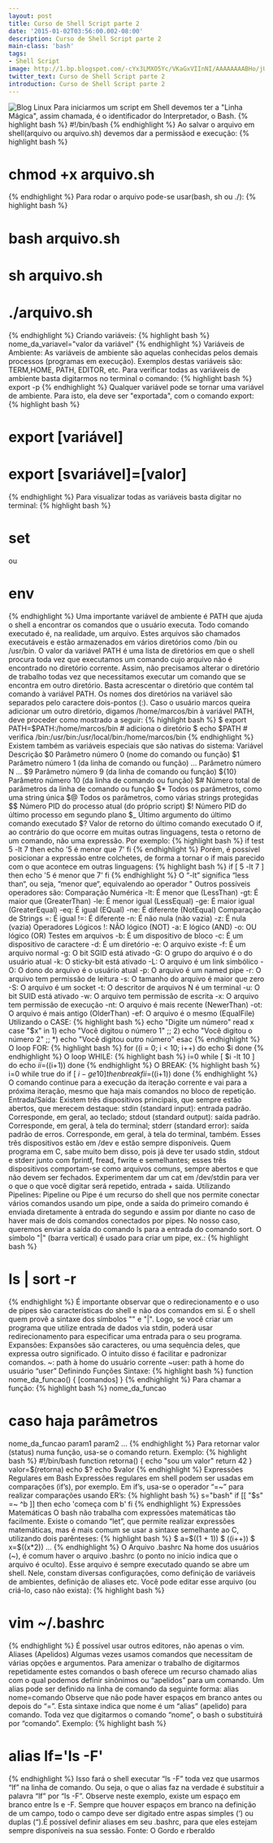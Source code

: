 ```yaml
---
layout: post
title: Curso de Shell Script parte 2
date: '2015-01-02T03:56:00.002-08:00'
description: Curso de Shell Script parte 2
main-class: 'bash'
tags:
- Shell Script
image: http://1.bp.blogspot.com/-cYx3LMXO5Yc/VKaGxVIInNI/AAAAAAAABHo/jUGLHNh71pE/s72-c/icon175x175.png
twitter_text: Curso de Shell Script parte 2
introduction: Curso de Shell Script parte 2
---
```

![Blog Linux](http://1.bp.blogspot.com/-cYx3LMXO5Yc/VKaGxVIInNI/AAAAAAAABHo/jUGLHNh71pE/s1600/icon175x175.png "Blog Linux")
Para iniciarmos um script em Shell devemos ter a "Linha Mágica", assim chamada, é o identificador
do Interpretador, o Bash.
{% highlight bash %}
#!/bin/bash
{% endhighlight %}
Ao salvar o arquivo em shell(arquivo ou arquivo.sh) devemos dar a permissãod e execução:
{% highlight bash %}
# chmod +x arquivo.sh
{% endhighlight %}
Para rodar o arquivo pode-se usar(bash, sh ou ./):
{% highlight bash %}
# bash arquivo.sh
# sh arquivo.sh
# ./arquivo.sh
{% endhighlight %}
Criando variáveis:
{% highlight bash %}
nome_da_variavel="valor da variável"
{% endhighlight %}
Variáveis de Ambiente:
As variáveis de ambiente são aquelas conhecidas pelos demais processos (programas em execução). Exemplos destas variáveis são: TERM,HOME, PATH, EDITOR, etc.
Para verificar todas as variáveis de ambiente basta digitarmos no terminal o comando:
{% highlight bash %}
export -p
{% endhighlight %}
Qualquer variável pode se tornar uma variável de ambiente. Para isto, ela deve ser "exportada", com o comando export:
{% highlight bash %}
# export [variável]
# export [svariável]=[valor]
{% endhighlight %}
Para visualizar todas as variáveis basta digitar no terminal:
{% highlight bash %}
# set
ou 
# env
{% endhighlight %}
Uma importante variável de ambiente é PATH que ajuda o shell a encontrar os comandos que o usuário executa. Todo comando executado é, na realidade, um arquivo. Estes arquivos são chamados executáveis e estão armazenados em vários diretórios como /bin ou /usr/bin. O valor da variável PATH é uma lista de diretórios em que o shell procura toda vez que executamos um comando cujo arquivo não é encontrado no diretório corrente. Assim, não precisamos alterar o diretório de trabalho todas vez que necessitamos executar um comando que se encontra em outro diretório. Basta acrescentar o diretório que contém tal comando à variável PATH. Os nomes dos diretórios na variável são separados pelo caractere dois-pontos (:).
Caso o usuário marcos queira adicionar um outro diretório, digamos /home/marcos/bin à variável PATH, deve proceder como mostrado a seguir:
{% highlight bash %}
$ export PATH=$PATH:/home/marcos/bin   # adiciona o diretório
$ echo $PATH                         # verifica
/bin:/usr/bin:/usr/local/bin:/home/marcos/bin
{% endhighlight %}
Existem também as variáveis especiais que são nativas do sistema:
Variável Descrição   $0 Parâmetro número 0 (nome do comando ou função)  $1 Parâmetro número 1 (da linha de comando ou função)  … Parâmetro número N …  $9 Parâmetro número 9 (da linha de comando ou função)  ${10} Parâmetro número 10 (da linha de comando ou função)  $# Número total de parâmetros da linha de comando ou função  $* Todos os parâmetros, como uma string única  $@ Todos os parâmetros, como várias strings protegidas  $$ Número PID do processo atual (do próprio script)  $! Número PID do último processo em segundo plano  $_ Último argumento do último comando executado  $? Valor de retorno do último comando executado
O if, ao contrário do que ocorre em muitas outras linguagens, testa o retorno de um comando, não uma expressão.
Por exemplo:
{% highlight bash %}
if test 5 -lt 7
then
echo '5 é menor que 7'
fi
{% endhighlight %}
Porém, é possível posicionar a expressão entre colchetes, de forma a tornar o if mais parecido com o que acontece em outras linguagens:
{% highlight bash %}
if [ 5 -lt 7 ]
then
echo '5 é menor que 7'
fi
{% endhighlight %}
O “-lt” significa “less than“, ou seja, “menor que“, equivalendo ao operador "
Outros possíveis operadores são:
Comparação Numérica
-lt: É menor que (LessThan)
-gt: É maior que (GreaterThan)
-le: É menor igual (LessEqual)
-ge: É maior igual (GreaterEqual)
-eq: É igual (EQual)
-ne: É diferente (NotEqual)
Comparação de Strings
=: É igual
!=: É diferente
-n: É não nula (não vazia)
-z: É nula (vazia)
Operadores Lógicos
!: NÃO lógico (NOT)
-a: E lógico (AND)
-o: OU lógico (OR)
Testes em arquivos
-b: É um dispositivo de bloco
-c: É um dispositivo de caractere
-d: É um diretório
-e: O arquivo existe
-f: É um arquivo normal
-g: O bit SGID está ativado
-G: O grupo do arquivo é o do usuário atual
-k: O sticky-bit está ativado
-L: O arquivo é um link simbólico
-O: O dono do arquivo é o usuário atual
-p: O arquivo é um named pipe
-r: O arquivo tem permissão de leitura
-s: O tamanho do arquivo é maior que zero
-S: O arquivo é um socket
-t: O descritor de arquivos N é um terminal
-u: O bit SUID está ativado
-w: O arquivo tem permissão de escrita
-x: O arquivo tem permissão de execução
-nt: O arquivo é mais recente (NewerThan)
-ot: O arquivo é mais antigo (OlderThan)
-ef: O arquivo é o mesmo (EqualFile)
Utilizando o CASE:
{% highlight bash %}
echo "Digite um número"
read x
case "$x" in 
1)
echo "Você digitou o número 1"
;;
2)
echo "Você digitou o número 2"
;;
*)
echo "Você digitou outro número"
esac
{% endhighlight %}
O loop FOR:
{% highlight bash %}
for ((i = 0; i < 10; i++) do     echo $i done
{% endhighlight %}
O loop WHILE:
{% highlight bash %}
i=0
while [ $i -lt 10 ]
do
echo $i
i=$((i+1))
done
{% endhighlight %}
O BREAK:
{% highlight bash %}
i=0
while true
do
if [ $i -ge 10 ]
then
break
fi
i=$((i+1))
done
{% endhighlight %}
O comando continue para a execução da iteração corrente e vai para a próxima iteração, mesmo que haja mais comandos no bloco de repetição.
Entrada/Saída:
Existem três dispositivos principais, que sempre estão abertos, que merecem destaque:
stdin (standard input): entrada padrão. Corresponde, em geral, ao teclado;
stdout (standard output): saída padrão. Corresponde, em geral, à tela do terminal;
stderr (standard error): saída padrão de erros. Corresponde, em geral, à tela do terminal, também.
Esses três dispositivos estão em /dev e estão sempre disponíveis. Quem programa em C, sabe muito bem disso, pois já deve ter usado stdin, stdout e stderr junto com fprintf, fread, fwrite e semelhantes; esses três dispositivos comportam-se como arquivos comuns, sempre abertos e que não devem ser fechados.
Experimentem dar um cat em /dev/stdin para ver o que o que você digitar será repetido, entrada + saida.
Utilizando Pipelines:
Pipeline ou Pipe é um recurso do shell que nos permite conectar vários comandos usando um pipe, onde a saída do primeiro comando é enviada diretamente à entrada do segundo e assim por diante no caso de haver mais de dois comandos conectados por pipes.
No nosso caso, queremos enviar a saída do comando ls para a entrada do comando sort. O símbolo "|" (barra vertical) é usado para criar um pipe, ex.:
{% highlight bash %}
# ls | sort -r 
{% endhighlight %}
É importante observar que o redirecionamento e o uso de pipes são características do shell e não dos comandos em si. É o shell quem provê a sintaxe dos símbolos "" e "|". Logo, se você criar um programa que utilize entrada de dados via stdin, poderá usar redirecionamento para especificar uma entrada para o seu programa.
Expansões:
Expansões são caracteres, ou uma sequência deles, que expressa outro significado. O intuito disso é facilitar e padronizar comandos.
~: path à home do usuário corrente
~user: path à home do usuário “user”
Definindo Funções
Sintaxe:
{% highlight bash %}
function nome_da_funcao()
{
[comandos]
}
{% endhighlight %}
Para chamar a função:
{% highlight bash %}
nome_da_funcao
# caso haja parâmetros
nome_da_funcao param1 param2 ...
{% endhighlight %}
Para retornar valor (status) numa função, usa-se o comando return.
Exemplo:
{% highlight bash %}
#!/bin/bash
function retorna()
{
echo "sou um valor"
return 42
}
valor=$(retorna)
echo $?
echo $valor
{% endhighlight %}
Expressões Regulares em Bash
Expressões regulares em shell podem ser usadas em comparações (if’s), por exemplo. Em if’s, usa-se o operador “=~” para realizar comparações usando ER’s:
{% highlight bash %}
s="bash"
if [[ "$s" =~ ^b ]]
then
echo 'começa com b'
fi
{% endhighlight %}
Expressões Matemáticas
O bash não trabalha com expressões matemáticas tão facilmente. Existe o comando “let”, que permite realizar expressões matemáticas, mas é mais comum se usar a sintaxe semelhante ao C, utilizando dois parênteses:
{% highlight bash %}
$ a=$((1 + 1))
$ ((i++))
$ x=$((x*2))
...
{% endhighlight %}
O Arquivo .bashrc
Na home dos usuários (~), é comum haver o arquivo .bashrc (o ponto no início indica que o arquivo é oculto). Esse arquivo é sempre executado quando se abre um shell. Nele, constam diversas configurações, como definição de variáveis de ambientes, definição de aliases etc. Você pode editar esse arquivo (ou criá-lo, caso não exista):
{% highlight bash %}
# vim ~/.bashrc
{% endhighlight %}
É possível usar outros editores, não apenas o vim.
Aliases (Apelidos)
Algumas vezes usamos comandos que necessitam de várias opções e argumentos. Para amenizar o trabalho de digitarmos repetidamente estes comandos o bash oferece um recurso chamado alias com o qual podemos definir sinônimos ou “apelidos” para um comando. Um alias pode ser definido na linha de comando da seguinte forma:
alias nome=comando
Observe que não pode haver espaços em branco antes ou depois do “=”.
Esta sintaxe indica que nome é um “alias” (apelido) para comando. Toda vez que digitarmos o comando “nome”, o bash o substituirá por “comando”.
Exemplo:
{% highlight bash %}
# alias lf='ls -F'
{% endhighlight %}
Isso fará o shell executar “ls -F” toda vez que usarmos “lf” na linha de comando. Ou seja, o que o alias faz na verdade é substituir a palavra “lf” por “ls -F”. Observe neste exemplo, existe um espaço em branco entre ls e -F. Sempre que houver espaços em branco na definição de um campo, todo o campo deve ser digitado entre aspas simples (‘) ou duplas (“).É possível definir aliases em seu .bashrc, para que eles estejam sempre disponíveis na sua sessão.
Fonte: O Gordo e rberaldo
